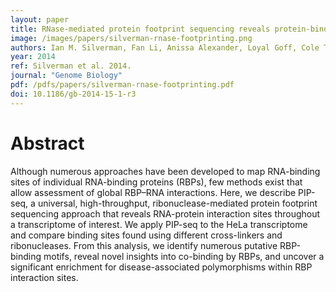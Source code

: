 ```yaml
---
layout: paper
title: RNase-mediated protein footprint sequencing reveals protein-binding sites throughout the human transcriptome
image: /images/papers/silverman-rnase-footprinting.png
authors: Ian M. Silverman, Fan Li, Anissa Alexander, Loyal Goff, Cole Trapnell, John L. Rinn, Brian D. Gregory.
year: 2014
ref: Silverman et al. 2014.
journal: "Genome Biology"
pdf: /pdfs/papers/silverman-rnase-footprinting.pdf
doi: 10.1186/gb-2014-15-1-r3
---
```


# Abstract

Although numerous approaches have been developed to map RNA-binding sites of individual RNA-binding proteins
(RBPs), few methods exist that allow assessment of global RBP–RNA interactions. Here, we describe PIP-seq, a universal,
high-throughput, ribonuclease-mediated protein footprint sequencing approach that reveals RNA-protein interaction
sites throughout a transcriptome of interest. We apply PIP-seq to the HeLa transcriptome and compare binding sites
found using different cross-linkers and ribonucleases. From this analysis, we identify numerous putative RBP-binding
motifs, reveal novel insights into co-binding by RBPs, and uncover a significant enrichment for disease-associated
polymorphisms within RBP interaction sites.